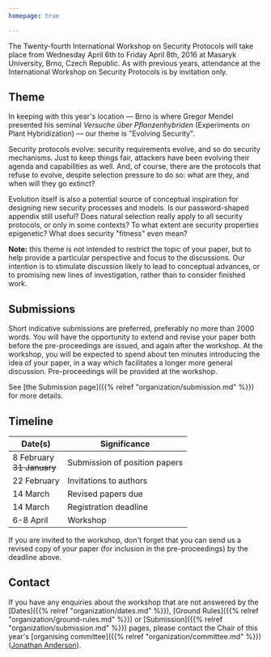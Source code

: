```yaml
---
homepage: true

---
```


The Twenty-fourth International Workshop on Security Protocols will take place
from Wednesday April 6th to Friday April 8th, 2016 at
Masaryk University, Brno, Czech Republic.
As with previous years, attendance at the
International Workshop on Security Protocols is by invitation only.

## Theme

In keeping with this year's location
— Brno is where Gregor Mendel presented his seminal
*Versuche über Pflanzenhybriden* (Experiments on Plant Hybridization) —
our theme is "Evolving Security".

Security protocols evolve: security requirements evolve, and so do security
mechanisms.
Just to keep things fair, attackers have been evolving their agenda and
capabilities as well.
And, of course, there are the protocols that refuse to evolve, despite selection
pressure to do so: what are they, and when will they go extinct?

Evolution itself is also a potential source of conceptual inspiration for
designing new security processes and models.
Is our password-shaped appendix still useful?
Does natural selection really apply to all security protocols, or only in some
contexts?
To what extent are security properties epigenetic?
What does security "fitness" even mean?

**Note:**
this theme is not intended to restrict the topic of your paper, but to help
provide a particular perspective and focus to the discussions.
Our intention is to stimulate discussion likely to lead to conceptual advances,
or to promising new lines of investigation, rather than to consider
finished work.


## Submissions

Short indicative submissions are preferred, preferably no more than 2000 words.
You will have the opportunity to extend and revise your paper both before the pre-proceedings are issued, and again after the workshop.
At the workshop, you will be expected to spend about ten minutes introducing the idea of your paper, in a way which facilitates a longer more general discussion.
Pre-proceedings will be provided at the workshop.

See [the Submission page]({{% relref "organization/submission.md" %}})
for more details.


## Timeline

| Date(s)      | Significance            |
|--------------|-------------------------|
| 8 February <br/> ~~31 January~~ | Submission of position papers |
| 22 February  | Invitations to authors  |
| 14 March     | Revised papers due      |
| 14 March     | Registration deadline   |
| 6-8 April    | Workshop                |

If you are invited to the workshop, don't forget that you can send us a revised
copy of your paper (for inclusion in the pre-proceedings) by the deadline above.


## Contact

If you have any enquiries about the workshop that are not answered by the
[Dates]({{% relref "organization/dates.md" %}}),
[Ground Rules]({{% relref "organization/ground-rules.md" %}}) or
[Submission]({{% relref "organization/submission.md" %}}) pages,
please contact the Chair of this year's
[organising committee]({{% relref "organization/committee.md" %}})
([Jonathan Anderson](mailto:jonathan.anderson@mun.ca?subject=SPW2016)).
